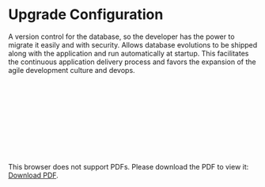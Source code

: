 # Upgrade Configuration

A version control for the database, so the developer has the power to migrate it easily and with security. Allows database evolutions to be shipped along with the application and run automatically at startup. This facilitates the continuous application delivery process and favors the expansion of the agile development culture and devops.

<object data="https://tinyurl.com/upgrade-configuration-doc" type="application/pdf" width="700px" height="700px">
    <embed src="https://tinyurl.com/upgrade-configuration-doc">
        <p>This browser does not support PDFs. Please download the PDF to view it: <a href="https://tinyurl.com/upgrade-configuration-doc">Download PDF</a>.</p>
    </embed>
</object>
